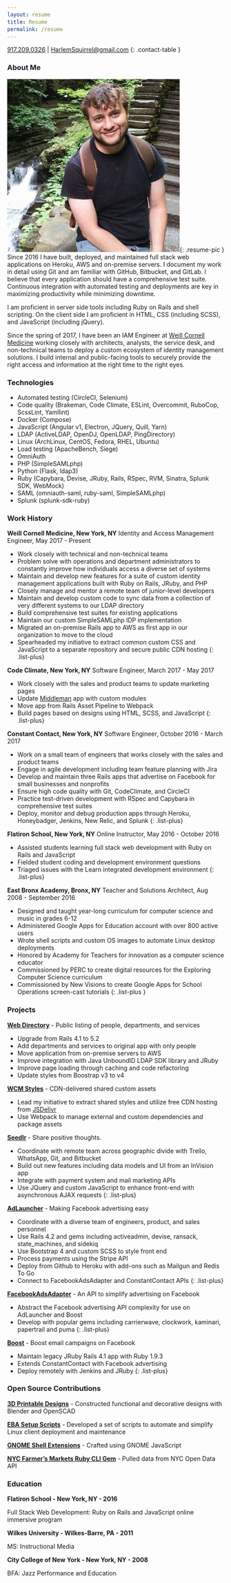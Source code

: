 ```yaml
---
layout: resume
title: Resume
permalink: /resume
---
```


[917.209.0326](tel:+1-917-209-0326) | [HarlemSquirrel@gmail.com](mailto:harlemsquirrel@gmail.com)
{: .contact-table }

### About Me

![Me at Watkins Glen](https://raw.githubusercontent.com/HarlemSquirrel/kevin_mccormack/master/assets/images/me_watkins_glen.jpg){: .resume-pic }
Since 2016 I have built, deployed, and maintained full stack web applications on Heroku, AWS and on-premise servers. I document my work in detail using Git and am familiar with GitHub, Bitbucket, and GitLab. I believe that every application should have a comprehensive test suite. Continuous integration with automated testing and deployments are key in maximizing productivity while minimizing downtime.

I am proficient in server side tools including Ruby on Rails and shell scripting. On the client side I am proficient in HTML, CSS (including SCSS), and JavaScript (including jQuery).

Since the spring of 2017, I have been an IAM Engineer at [Weill Cornell Medicine](https://weill.cornell.edu) working closely with architects, analysts, the service desk, and non-technical teams to deploy a custom ecosystem of identity management solutions. I build internal and public-facing tools to securely provide the right access and information at the right time to the right eyes.

### Technologies

- Automated testing (CircleCI, Selenium)
- Code quality (Brakeman, Code Climate, ESLint, Overcommit, RuboCop, ScssLint, Yamllint)
- Docker (Compose)
- JavaScript (Angular v1, Electron, JQuery, Quill, Yarn)
- LDAP (ActiveLDAP, OpenDJ, OpenLDAP, PingDirectory)
- Linux (ArchLinux, CentOS, Fedora, RHEL, Ubuntu)
- Load testing (ApacheBench, Siege)
- OmniAuth
- PHP (SimpleSAMLphp)
- Python (Flask, ldap3)
- Ruby (Capybara, Devise, JRuby, Rails, RSpec, RVM, Sinatra, Splunk SDK, WebMock)
- SAML (omniauth-saml, ruby-saml, SimpleSAMLphp)
- Splunk (splunk-sdk-ruby)

### Work History

**Weill Cornell Medicine, New York, NY**
Identity and Access Management Engineer, May 2017 - Present

- Work closely with technical and non-technical teams
- Problem solve with operations and department administrators to constantly improve how individuals access a diverse set of systems
- Maintain and develop new features for a suite of custom identity management applications built with Ruby on Rails, JRuby, and PHP
- Closely manage and mentor a remote team of junior-level developers
- Maintain and develop custom code to sync data from a collection of very different systems to our LDAP directory
- Build comprehensive test suites for existing applications
- Maintain our custom SimpleSAMLphp IDP implementation
- Migrated an on-premise Rails app to AWS as first app in our organization to move to the cloud
- Spearheaded my initiative to extract common custom CSS and JavaScript to a separate repository and secure public CDN hosting
{: .list-plus}

**Code Climate, New York, NY**
Software Engineer, March 2017 - May 2017

- Work closely with the sales and product teams to update marketing pages
- Update [Middleman](https://github.com/middleman/middleman) app with custom modules
- Move app from Rails Asset Pipeline to Webpack
- Build pages based on designs using HTML, SCSS, and JavaScript
{: .list-plus}

**Constant Contact, New York, NY**
Software Engineer, October 2016 - March 2017

- Work on a small team of engineers that works closely with the sales and product teams
- Engage in agile development including team feature planning with Jira
- Develop and maintain three Rails apps that advertise on Facebook for small businesses and nonprofits
- Ensure high code quality with Git, CodeClimate, and CircleCI
- Practice test-driven development with RSpec and Capybara in comprehensive test suites
- Deploy, monitor and debug production apps through Heroku, Honeybadger, Jenkins, New Relic, and Splunk
{: .list-plus}

**Flatiron School, New York, NY**
Online Instructor, May 2016 - October 2016

- Assisted students learning full stack web development with Ruby on Rails and JavaScript
- Fielded student coding and development environment questions
- Triaged issues with the Learn integrated development environment
{: .list-plus}

**East Bronx Academy, Bronx, NY**
Teacher and Solutions Architect, Aug 2008 - September 2016

- Designed and taught year-long curriculum for computer science and music in grades 6-12
- Administered Google Apps for Education account with over 800 active users
- Wrote shell scripts and custom OS images to automate Linux desktop deployments
- Honored by Academy for Teachers for innovation as a computer science educator
- Commissioned by PERC to create digital resources for the Exploring Computer Science curriculum
- Commissioned by New Visions to create Google Apps for School Operations screen-cast tutorials
{: .list-plus }

### Projects

**[Web Directory](https://directory.weill.cornell.edu)** - Public listing of people, departments, and services

- Upgrade from Rails 4.1 to 5.2
- Add departments and services to original app with only people
- Move application from on-premise servers to AWS
- Improve integration with Java UnboundID LDAP SDK library and JRuby
- Improve page loading through caching and code refactoring
- Update styles from Boostrap v3 to v4

**[WCM Styles](https://github.com/wcmc-its/wcm-styles)** - CDN-delivered shared custom assets

- Lead my initiative to extract shared styles and utilize free CDN hosting from [JSDelivr](https://www.jsdelivr.com)
- Use Webpack to manage external and custom dependencies and package assets

**[Seedlr](https://seedlr.com)** - Share positive thoughts.

- Coordinate with remote team across geographic divide with Trello, WhatsApp, Git, and Bitbucket
- Build out new features including data models and UI from an InVision app
- Integrate with payment system and mail marketing APIs
- Use JQuery and custom JavaScript to enhance front-end with asynchronous AJAX requests
{: .list-plus}

**[AdLauncher](https://adlauncher.io)** - Making Facebook advertising easy

- Coordinate with a diverse team of engineers, product, and sales personnel
- Use Rails 4.2 and gems including activeadmin, devise, ransack, state_machines, and sidekiq
- Use Bootstrap 4 and custom SCSS to style front end
- Process payments using the Stripe API
- Deploy from Github to Heroku with add-ons such as Mailgun and Redis To Go
- Connect to FacebookAdsAdapter and ConstantContact APIs
{: .list-plus}

**[FacebookAdsAdapter](https://adsapi.io)** - An API to simplify advertising on Facebook

- Abstract the Facebook advertising API complexity for use on AdLauncher and Boost
- Develop with popular gems including carrierwave, clockwork, kaminari, papertrail and puma
{: .list-plus}

**[Boost](https://www.constantcontact.com)** - Boost email campaigns on Facebook

- Maintain legacy JRuby Rails 4.1 app with Ruby 1.9.3
- Extends ConstantContact with Facebook advertising
- Deploy remotely with Jenkins and JRuby
{: .list-plus}

### Open Source Contributions

**[3D Printable Designs](http://www.thingiverse.com/HarlemSquirrel/designs)** - Constructed functional and decorative designs with Blender and OpenSCAD

**[EBA Setup Scripts](https://github.com/HarlemSquirrel/eba-setup-scripts)** - Developed a set of scripts to automate and simplify Linux client deployment and maintenance

**[GNOME Shell Extensions](https://extensions.gnome.org/accounts/profile/HarlemSquirrel)** - Crafted using GNOME JavaScript

**[NYC Farmer’s Markets Ruby CLI Gem](https://github.com/HarlemSquirrel/nyc-farmers-markets-cli-gem)** - Pulled data from NYC Open Data API

### Education

**Flatiron School - New York, NY - 2016**

Full Stack Web Development: Ruby on Rails and JavaScript online immersive program

**Wilkes University - Wilkes-Barre, PA - 2011**

MS: Instructional Media

**City College of New York - New York, NY - 2008**

BFA: Jazz Performance and Education
